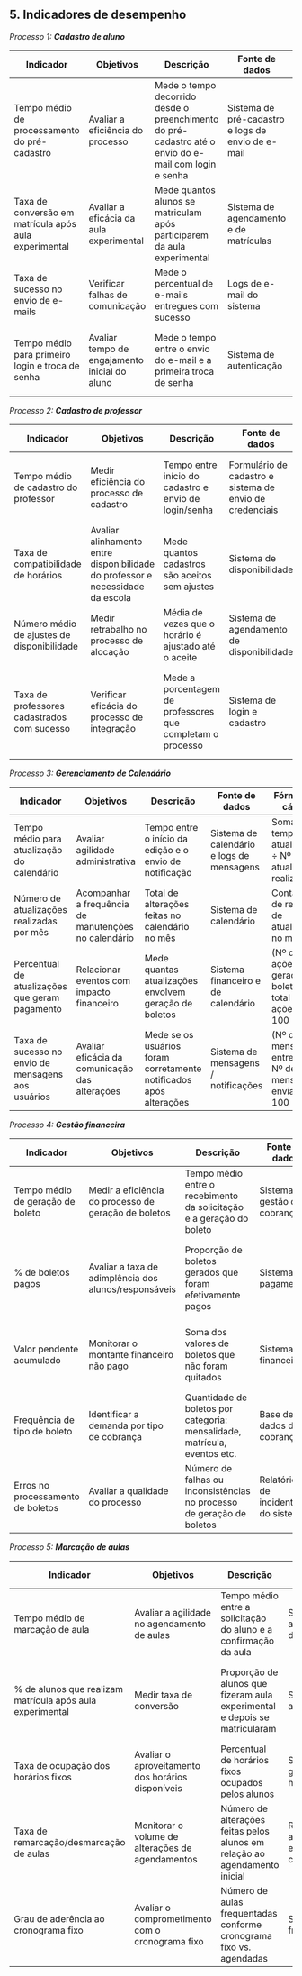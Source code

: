 ## 5. Indicadores de desempenho

_Processo 1: **Cadastro de aluno**_

| **Indicador**                                         | **Objetivos**                                 | **Descrição**                                                                                        | **Fonte de dados**                                | **Fórmula de cálculo**                                                                   |
| ----------------------------------------------------- | --------------------------------------------- | ---------------------------------------------------------------------------------------------------- | ------------------------------------------------- | ---------------------------------------------------------------------------------------- |
| Tempo médio de processamento do pré-cadastro          | Avaliar a eficiência do processo              | Mede o tempo decorrido desde o preenchimento do pré-cadastro até o envio do e-mail com login e senha | Sistema de pré-cadastro e logs de envio de e-mail | Soma dos tempos de processamento ÷ Número total de pré-cadastros                         |
| Taxa de conversão em matrícula após aula experimental | Avaliar a eficácia da aula experimental       | Mede quantos alunos se matriculam após participarem da aula experimental                             | Sistema de agendamento e de matrículas            | (Nº de alunos matriculados após aula ÷ Nº de alunos que fizeram aula experimental) × 100 |
| Taxa de sucesso no envio de e-mails                   | Verificar falhas de comunicação               | Mede o percentual de e-mails entregues com sucesso                                                   | Logs de e-mail do sistema                         | (Nº de e-mails entregues ÷ Nº de e-mails enviados) × 100                                 |
| Tempo médio para primeiro login e troca de senha      | Avaliar tempo de engajamento inicial do aluno | Mede o tempo entre o envio do e-mail e a primeira troca de senha                                     | Sistema de autenticação                           | Soma dos tempos até a troca ÷ Nº de alunos que trocaram a senha                          |

_Processo 2: **Cadastro de professor**_

| **Indicador**                               | **Objetivos**                                                                  | **Descrição**                                              | **Fonte de dados**                                       | **Fórmula de cálculo**                                                       |
| ------------------------------------------- | ------------------------------------------------------------------------------ | ---------------------------------------------------------- | -------------------------------------------------------- | ---------------------------------------------------------------------------- |
| Tempo médio de cadastro do professor        | Medir eficiência do processo de cadastro                                       | Tempo entre início do cadastro e envio de login/senha      | Formulário de cadastro e sistema de envio de credenciais | Soma dos tempos de cadastro ÷ Nº de professores cadastrados                  |
| Taxa de compatibilidade de horários         | Avaliar alinhamento entre disponibilidade do professor e necessidade da escola | Mede quantos cadastros são aceitos sem ajustes             | Sistema de disponibilidade                               | (Nº de cadastros sem ajuste ÷ Nº total de cadastros) × 100                   |
| Número médio de ajustes de disponibilidade  | Medir retrabalho no processo de alocação                                       | Média de vezes que o horário é ajustado até o aceite       | Sistema de agendamento de disponibilidade                | Total de ajustes ÷ Nº de professores cadastrados                             |
| Taxa de professores cadastrados com sucesso | Verificar eficácia do processo de integração                                   | Mede a porcentagem de professores que completam o processo | Sistema de login e cadastro                              | (Nº de professores com primeiro login efetuado ÷ Nº total cadastrados) × 100 |


_Processo 3: **Gerenciamento de Calendário**_

| **Indicador**                                      | **Objetivos**                                        | **Descrição**                                                      | **Fonte de dados**                        | **Fórmula de cálculo**                                         |
| -------------------------------------------------- | ---------------------------------------------------- | ------------------------------------------------------------------ | ----------------------------------------- | -------------------------------------------------------------- |
| Tempo médio para atualização do calendário         | Avaliar agilidade administrativa                     | Tempo entre o início da edição e o envio de notificação            | Sistema de calendário e logs de mensagens | Soma dos tempos de atualização ÷ Nº de atualizações realizadas |
| Número de atualizações realizadas por mês          | Acompanhar a frequência de manutenções no calendário | Total de alterações feitas no calendário no mês                    | Sistema de calendário                     | Contagem de registros de atualização no mês                    |
| Percentual de atualizações que geram pagamento     | Relacionar eventos com impacto financeiro            | Mede quantas atualizações envolvem geração de boletos              | Sistema financeiro e de calendário        | (Nº de ações com geração de boleto ÷ Nº total de ações) × 100  |
| Taxa de sucesso no envio de mensagens aos usuários | Avaliar eficácia da comunicação das alterações       | Mede se os usuários foram corretamente notificados após alterações | Sistema de mensagens / notificações       | (Nº de mensagens entregues ÷ Nº de mensagens enviadas) × 100   |


_Processo 4: **Gestão financeira**_

| **Indicador**                     | **Objetivos**                                         | **Descrição**                                                             | **Fonte de dados**                  | **Fórmula de cálculo**                                    |
| --------------------------------- | ----------------------------------------------------- | ------------------------------------------------------------------------- | ----------------------------------- | --------------------------------------------------------- |
| Tempo médio de geração de boleto  | Medir a eficiência do processo de geração de boletos  | Tempo médio entre o recebimento da solicitação e a geração do boleto      | Sistema de gestão de cobranças      | Soma dos tempos de geração ÷ Número de boletos gerados    |
| % de boletos pagos                | Avaliar a taxa de adimplência dos alunos/responsáveis | Proporção de boletos gerados que foram efetivamente pagos                 | Sistema de pagamentos               | (Nº de boletos pagos ÷ Nº total de boletos gerados) × 100 |
| Valor pendente acumulado          | Monitorar o montante financeiro não pago              | Soma dos valores de boletos que não foram quitados                        | Sistema financeiro                  | Soma de todos os valores de boletos com status "pendente" |
| Frequência de tipo de boleto      | Identificar a demanda por tipo de cobrança            | Quantidade de boletos por categoria: mensalidade, matrícula, eventos etc. | Base de dados de cobranças          | Contagem por tipo (mensalidade, matrícula, eventos, etc.) |
| Erros no processamento de boletos | Avaliar a qualidade do processo                       | Número de falhas ou inconsistências no processo de geração de boletos     | Relatórios de incidentes do sistema | Nº de boletos com erro ÷ Nº total de boletos gerados      |


_Processo 5: **Marcação de aulas**_

| **Indicador**                                             | **Objetivos**                                     | **Descrição**                                                              | **Fonte de dados**                       | **Fórmula de cálculo**                                                       |
| --------------------------------------------------------- | ------------------------------------------------- | -------------------------------------------------------------------------- | ---------------------------------------- | ---------------------------------------------------------------------------- |
| Tempo médio de marcação de aula                           | Avaliar a agilidade no agendamento de aulas       | Tempo médio entre a solicitação do aluno e a confirmação da aula           | Sistema de agendamento de aulas          | Soma dos tempos de marcação ÷ Nº de marcações realizadas                     |
| % de alunos que realizam matrícula após aula experimental | Medir taxa de conversão                           | Proporção de alunos que fizeram aula experimental e depois se matricularam | Sistema acadêmico                        | (Nº de alunos matriculados após experimental ÷ Nº de experimentais) × 100    |
| Taxa de ocupação dos horários fixos                       | Avaliar o aproveitamento dos horários disponíveis | Percentual de horários fixos ocupados pelos alunos                         | Sistema de gestão de horários            | (Nº de horários ocupados ÷ Nº de horários disponíveis) × 100                 |
| Taxa de remarcação/desmarcação de aulas                   | Monitorar o volume de alterações de agendamentos  | Número de alterações feitas pelos alunos em relação ao agendamento inicial | Registro de agendamentos e cancelamentos | (Nº de remarcações + desmarcações) ÷ Nº total de aulas agendadas × 100       |
| Grau de aderência ao cronograma fixo                      | Avaliar o comprometimento com o cronograma fixo   | Número de aulas frequentadas conforme cronograma fixo vs. agendadas        | Sistema de frequência                    | (Nº de aulas assistidas no horário fixo ÷ Nº de aulas agendadas fixas) × 100 |

